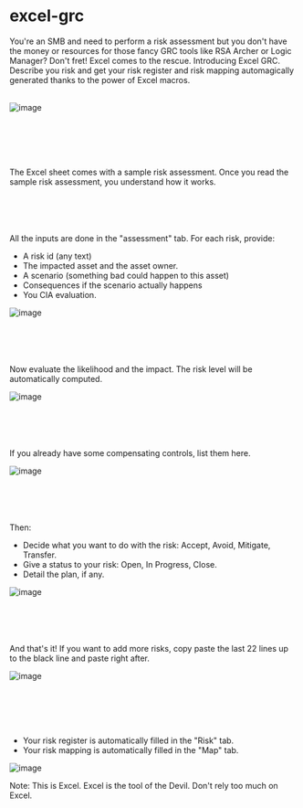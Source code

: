 # excel-grc
You're an SMB and need to perform a risk assessment but you don't have the money or resources for those fancy GRC tools like RSA Archer or Logic Manager? Don't fret! Excel comes to the rescue. Introducing Excel GRC. Describe you risk and get your risk register and risk mapping automagically generated thanks to the power of Excel macros.
<br><br>


![image](https://user-images.githubusercontent.com/103344686/180675029-4cdef0c4-6bd5-406e-afa6-4a98d0ab45e8.png)


<br><br><br><br>

The Excel sheet comes with a sample risk assessment. Once you read the sample risk assessment, you understand how it works.

<br><br><br><br>
All the inputs are done in the "assessment" tab. For each risk, provide:
- A risk id (any text)
- The impacted asset and the asset owner.
- A scenario (something bad could happen to this asset)
- Consequences if the scenario actually happens
- You CIA evaluation.

![image](https://user-images.githubusercontent.com/103344686/180675629-fc59c3a1-5276-4684-9c6b-579698d0d4a8.png)

<br><br><br><br>
Now evaluate the likelihood and the impact. The risk level will be automatically computed.

![image](https://user-images.githubusercontent.com/103344686/180675504-f1050bc1-5895-4c5f-a785-8ed32fc6906f.png)


<br><br><br><br>
If you already have some compensating controls, list them here.

![image](https://user-images.githubusercontent.com/103344686/180675576-b89d0218-8e95-4877-8f84-54ebdd2fba74.png)

<br><br><br><br>
Then:
- Decide what you want to do with the risk: Accept, Avoid, Mitigate, Transfer.
- Give a status to your risk: Open, In Progress, Close.
- Detail the plan, if any.

![image](https://user-images.githubusercontent.com/103344686/180675837-b09ccdcd-b8ea-42e7-a1b3-e2729a640f9f.png)

<br><br><br><br>
And that's it! If you want to add more risks, copy paste the last 22 lines up to the black line and paste right after.

![image](https://user-images.githubusercontent.com/103344686/180675949-1cc0d25a-b348-4d26-9651-89074cb55427.png)

<br><br><br><br>
- Your risk register is automatically filled in the "Risk" tab.
- Your risk mapping is automatically filled in the "Map" tab.

![image](https://user-images.githubusercontent.com/103344686/180676219-4a179d9b-b400-499e-b2d1-99fa6c8ef60f.png)


Note: This is Excel. Excel is the tool of the Devil. Don't rely too much on Excel.

